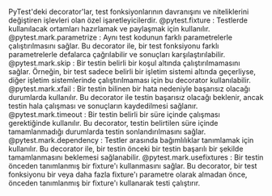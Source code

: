 PyTest'deki decorator'lar, test fonksiyonlarının davranışını ve niteliklerini değiştiren işlevleri olan özel işaretleyicilerdir.
@pytest.fixture : Testlerde kullanılacak ortamları hazırlamak ve paylaşmak için kullanılır.
@pytest.mark.parametrize : Aynı test kodunun farklı parametrelerle çalıştırılmasını sağlar. Bu decorator ile, bir test fonksiyonu farklı parametrelerle defalarca çağrılabilir ve sonuçları karşılaştırılabilir.
@pytest.mark.skip : Bir testin belirli bir koşul altında çalıştırılmamasını sağlar. Örneğin, bir test sadece belirli bir işletim sistemi altında geçerliyse, diğer işletim sistemlerinde çalıştırılmaması için bu decorator kullanılabilir.
@pytest.mark.xfail : Bir testin bilinen bir hata nedeniyle başarısız olacağı durumlarda kullanılır. Bu decorator ile testin başarısız olacağı beklenir, ancak testin hala çalışması ve sonuçların kaydedilmesi sağlanır.
@pytest.mark.timeout : Bir testin belirli bir süre içinde çalışması gerektiğinde kullanılır. Bu decorator, testin belirtilen süre içinde tamamlanmadığı durumlarda testin sonlandırılmasını sağlar.
@pytest.mark.dependency : Testler arasında bağımlılıklar tanımlamak için kullanılır. Bu decorator ile, bir testin önceki bir testin başarılı bir şekilde tamamlanmasını beklemesi sağlanabilir.
@pytest.mark.usefixtures : Bir testin önceden tanımlanmış bir fixture'ı kullanmasını sağlar. Bu decorator, bir test fonksiyonu bir veya daha fazla fixture'ı parametre olarak almadan önce, önceden tanımlanmış bir fixture'ı kullanarak testi çalıştırır.
